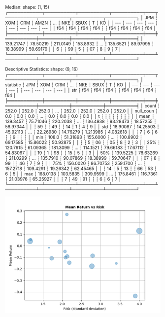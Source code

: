 Median:
shape: (1, 15)
┌───────────┬──────────┬──────────┬──────────┬───┬──────────┬──────────┬──────────┬──────────┐
│ JPM       ┆ XOM      ┆ CRM      ┆ AMZN     ┆ … ┆ NKE      ┆ SBUX     ┆ T        ┆ KO       │
│ ---       ┆ ---      ┆ ---      ┆ ---      ┆   ┆ ---      ┆ ---      ┆ ---      ┆ ---      │
│ f64       ┆ f64      ┆ f64      ┆ f64      ┆   ┆ f64      ┆ f64      ┆ f64      ┆ f64      │
╞═══════════╪══════════╪══════════╪══════════╪═══╪══════════╪══════════╪══════════╪══════════╡
│ 139.21747 ┆ 78.50219 ┆ 211.0149 ┆ 153.8932 ┆ … ┆ 135.6521 ┆ 89.97995 ┆ 18.38999 ┆ 59.69179 │
│ 6         ┆          ┆ 99       ┆ 5        ┆   ┆ 07       ┆ 8        ┆ 9        ┆ 7        │
└───────────┴──────────┴──────────┴──────────┴───┴──────────┴──────────┴──────────┴──────────┘

Descriptive Statistics:
shape: (9, 16)
┌───────────┬──────────┬──────────┬──────────┬───┬──────────┬──────────┬──────────┬──────────┐
│ statistic ┆ JPM      ┆ XOM      ┆ CRM      ┆ … ┆ NKE      ┆ SBUX     ┆ T        ┆ KO       │
│ ---       ┆ ---      ┆ ---      ┆ ---      ┆   ┆ ---      ┆ ---      ┆ ---      ┆ ---      │
│ str       ┆ f64      ┆ f64      ┆ f64      ┆   ┆ f64      ┆ f64      ┆ f64      ┆ f64      │
╞═══════════╪══════════╪══════════╪══════════╪═══╪══════════╪══════════╪══════════╪══════════╡
│ count     ┆ 252.0    ┆ 252.0    ┆ 252.0    ┆ … ┆ 252.0    ┆ 252.0    ┆ 252.0    ┆ 252.0    │
│ null_coun ┆ 0.0      ┆ 0.0      ┆ 0.0      ┆ … ┆ 0.0      ┆ 0.0      ┆ 0.0      ┆ 0.0      │
│ t         ┆          ┆          ┆          ┆   ┆          ┆          ┆          ┆          │
│ mean      ┆ 139.3457 ┆ 75.71046 ┆ 220.2038 ┆ … ┆ 136.4938 ┆ 93.28473 ┆ 18.57255 ┆ 58.97344 │
│           ┆ 59       ┆          ┆ 49       ┆   ┆ 14       ┆ 1        ┆ 4        ┆ 9        │
│ std       ┆ 18.90087 ┆ 14.25503 ┆ 45.92113 ┆ … ┆ 22.26980 ┆ 14.76279 ┆ 1.213985 ┆ 4.082618 │
│           ┆ 7        ┆ 6        ┆ 6        ┆   ┆ 9        ┆          ┆          ┆          │
│ min       ┆ 108.0    ┆ 51.31893 ┆ 155.6000 ┆ … ┆ 100.8902 ┆ 69.17585 ┆ 15.86022 ┆ 50.92875 │
│           ┆          ┆ 5        ┆ 06       ┆   ┆ 05       ┆ 8        ┆ 2        ┆ 3        │
│ 25%       ┆ 120.7915 ┆ 61.09365 ┆ 181.3099 ┆ … ┆ 114.1521 ┆ 79.66183 ┆ 17.67112 ┆ 54.83067 │
│           ┆ 19       ┆ 1        ┆ 98       ┆   ┆ 15       ┆ 5        ┆          ┆ 3        │
│ 50%       ┆ 139.5225 ┆ 78.63269 ┆ 211.0299 ┆ … ┆ 135.7910 ┆ 90.07869 ┆ 18.38999 ┆ 59.70647 │
│           ┆ 07       ┆ 8        ┆ 99       ┆   ┆ 46       ┆ 7        ┆ 9        ┆          │
│ 75%       ┆ 156.0020 ┆ 86.70753 ┆ 259.1700 ┆ … ┆ 157.2718 ┆ 109.4291 ┆ 19.26342 ┆ 62.45465 │
│           ┆ 14       ┆ 5        ┆ 13       ┆   ┆ 66       ┆ 53       ┆ 6        ┆ 5        │
│ max       ┆ 168.0138 ┆ 103.5835 ┆ 309.9599 ┆ … ┆ 175.8461 ┆ 116.7361 ┆ 21.03976 ┆ 65.25927 │
│           ┆ 7        ┆ 49       ┆ 91       ┆   ┆          ┆ 6        ┆ 6        ┆ 7        │
└───────────┴──────────┴──────────┴──────────┴───┴──────────┴──────────┴──────────┴──────────┘

![StocksChart](chart.png)
